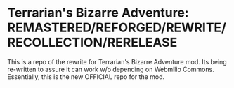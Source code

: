 # Terrarian's Bizarre Adventure: REMASTERED/REFORGED/REWRITE/RECOLLECTION/RERELEASE
This is a repo of the rewrite for Terrarian's Bizarre Adventure mod.
Its being re-written to assure it can work w/o depending on Webmilio Commons.
Essentially, this is the new OFFICIAL repo for the mod.
